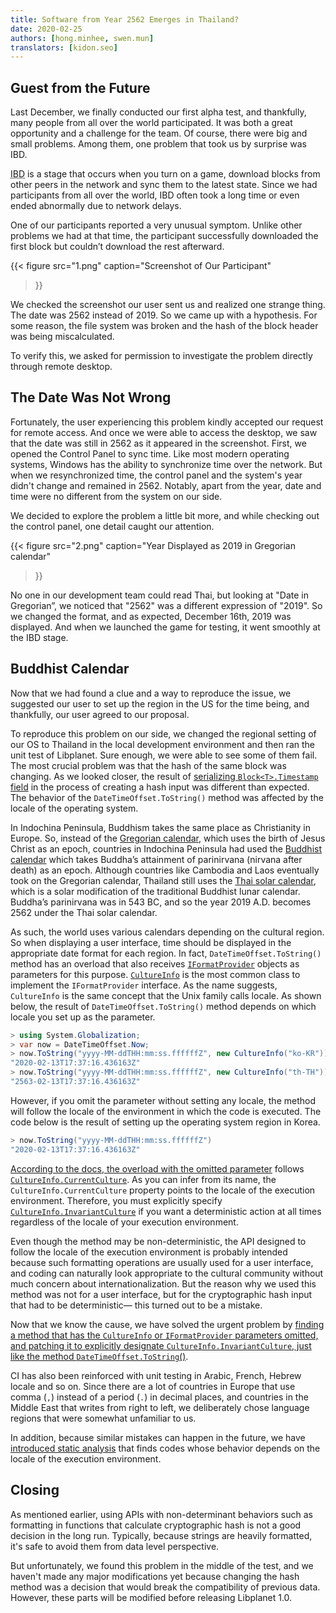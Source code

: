 ```yaml
---
title: Software from Year 2562 Emerges in Thailand?
date: 2020-02-25
authors: [hong.minhee, swen.mun]
translators: [kidon.seo]
---
```

## Guest from the Future

Last December, we finally conducted our first alpha test, and thankfully, many people from all over the world participated. It was both a great opportunity and a challenge for the team. Of course, there were big and small problems. Among them, one problem that took us by surprise was IBD.

<abbr title="initial block download">IBD</abbr> is a stage that occurs when you turn on a game, download blocks from other peers in the network and sync them to the latest state. Since we had participants from all over the world, IBD often took a long time or even ended abnormally due to network delays.

One of our participants reported a very unusual symptom. Unlike other problems we had at that time, the participant successfully downloaded the first block but couldn’t download the rest afterward.

{{<
figure
  src="1.png"
  caption="Screenshot of Our Participant"
>}}

We checked the screenshot our user sent us and realized one strange thing. The date was 2562 instead of 2019. So we came up with a hypothesis. For some reason, the file system was broken and the hash of the block header was being miscalculated.

To verify this, we asked for permission to investigate the problem directly through remote desktop.


## The Date Was Not Wrong

Fortunately, the user experiencing this problem kindly accepted our request for remote access. And once we were able to access the desktop, we saw that the date was still in 2562 as it appeared in the screenshot. First, we opened the Control Panel to sync time. Like most modern operating systems, Windows has the ability to synchronize time over the network. But when we resynchronized time, the control panel and the system's year didn't change and remained in 2562. Notably, apart from the year, date and time were no different from the system on our side.

We decided to explore the problem a little bit more, and while checking out the control panel, one detail caught our attention.

{{<
figure
  src="2.png"
  caption="Year Displayed as 2019 in Gregorian calendar"
>}}

No one in our development team could read Thai, but looking at "Date in Gregorian”, we noticed that "2562" was a different expression of "2019". So we changed the format, and as expected, December 16th, 2019 was displayed. And when we launched the game for testing, it went smoothly at the IBD stage.

## Buddhist Calendar

Now that we had found a clue and a way to reproduce the issue, we suggested our user to set up the region in the US for the time being, and thankfully, our user agreed to our proposal.

To reproduce this problem on our side, we changed the regional setting of our OS to Thailand in the local development environment and then ran the unit test of Libplanet. Sure enough, we were able to see some of them fail. The most crucial problem was that the hash of the same block was changing. As we looked closer, the result of [serializing `Block<T>.Timestamp` field][1] in the process of creating a hash input was different than expected. The behavior of the `DateTimeOffset.ToString()` method was affected by the locale of the operating system.

In Indochina Peninsula, Buddhism takes the same place as Christianity in Europe. So, instead of the [Gregorian calendar], which uses the birth of Jesus Christ as an epoch, countries in Indochina Peninsula had used the [Buddhist calendar] which takes Buddha’s attainment of parinirvana (nirvana after death) as an epoch. Although countries like Cambodia and Laos eventually took on the Gregorian calendar, Thailand still uses the [Thai solar calendar], which is a solar modification of the traditional Buddhist lunar calendar. Buddha’s parinirvana was in 543 BC, and so the year 2019 A.D. becomes 2562 under the Thai solar calendar.

As such, the world uses various calendars depending on the cultural region. So when displaying a user interface, time should be displayed in the appropriate date format for each region. In fact, `DateTimeOffset.ToString()` method has an overload that also receives [`IFormatProvider`][IFormatProvider] objects as parameters for this purpose. [`CultureInfo`][CultureInfo] is the most common class to implement the `IFormatProvider` interface. As the name suggests, `CultureInfo` is the same concept that the Unix family calls locale. As shown below, the result of `DateTimeOffset.ToString()` method depends on which locale you set up as the parameter.

```csharp
> using System.Globalization;
> var now = DateTimeOffset.Now;
> now.ToString("yyyy-MM-ddTHH:mm:ss.ffffffZ", new CultureInfo("ko-KR"))
"2020-02-13T17:37:16.436163Z"
> now.ToString("yyyy-MM-ddTHH:mm:ss.ffffffZ", new CultureInfo("th-TH"))
"2563-02-13T17:37:16.436163Z"
```

However, if you omit the parameter without setting any locale, the method will follow the locale of the environment in which the code is executed. The code below is the result of setting up the operating system region in Korea.

```csharp
> now.ToString("yyyy-MM-ddTHH:mm:ss.ffffffZ")
"2020-02-13T17:37:16.436163Z"
```

[According to the docs, the overload with the omitted parameter][2] follows [`CultureInfo.CurrentCulture`][CultureInfo.CurrentCulture]. As you can infer from its name, the `CultureInfo.CurrentCulture` property points to the locale of the execution environment. Therefore, you must explicitly specify [`CultureInfo.InvariantCulture`][CultureInfo.InvariantCulture] if you want a deterministic action at all times regardless of the locale of your execution environment.

Even though the method may be non-deterministic, the API designed to follow the locale of the execution environment is probably intended because such formatting operations are usually used for a user interface, and coding can naturally look appropriate to the cultural community without much concern about internationalization. But the reason why we used this method was not for a user interface, but for the cryptographic hash input that had to be deterministic— this turned out to be a mistake.

Now that we know the cause, we have solved the urgent problem by [finding a method that has the `CultureInfo` or `IFormatProvider` parameters omitted, and patching it to explicitly designate `CultureInfo.InvariantCulture`, just like the method `DateTimeOffset.ToString`()][libplanet#734].

CI has also been reinforced with unit testing in Arabic, French, Hebrew locale and so on. Since there are a lot of countries in Europe that use comma (`,`) instead of a period (`.`) in decimal places, and countries in the Middle East that writes from right to left, we deliberately chose language regions that were somewhat unfamiliar to us.

In addition, because similar mistakes can happen in the future, we have [introduced static analysis][libplanet#737] that finds codes whose behavior depends on the locale of the execution environment.

[1]: https://github.com/planetarium/libplanet/blob/82aaba0c37591ebf51207038e8c5c122272ce98b/Libplanet/Blocks/Block.cs#L488
[2]: https://docs.microsoft.com/en-us/dotnet/api/system.datetimeoffset.tostring?view=netstandard-2.0#System_DateTimeOffset_ToString
[Gregorian calendar]: https://en.wikipedia.org/wiki/Gregorian_calendar
[Buddhist calendar]: https://en.wikipedia.org/wiki/Buddhist_calendar
[Thai solar calendar]: https://en.wikipedia.org/wiki/Thai_solar_calendar
[IFormatProvider]: https://docs.microsoft.com/en-us/dotnet/api/system.iformatprovider?view=netstandard-2.0
[CultureInfo]: https://docs.microsoft.com/en-us/dotnet/api/system.globalization.cultureinfo?view=netstandard-2.0
[CultureInfo.CurrentCulture]: https://docs.microsoft.com/en-us/dotnet/api/system.globalization.cultureinfo.currentculture?view=netstandard-2.0
[CultureInfo.InvariantCulture]: https://docs.microsoft.com/en-us/dotnet/api/system.globalization.cultureinfo.invariantculture?view=netstandard-2.0
[libplanet#734]: https://github.com/planetarium/libplanet/pull/734
[libplanet#737]: https://github.com/planetarium/libplanet/pull/737


## Closing

As mentioned earlier, using APIs with non-determinant behaviors such as formatting in functions that calculate cryptographic hash is not a good decision in the long run. Typically, because strings are heavily formatted, it's safe to avoid them from data level perspective.

But unfortunately, we found this problem in the middle of the test, and we haven't made any major modifications yet because changing the hash method was a decision that would break the compatibility of previous data. However, these parts will be modified before releasing Libplanet 1.0.

